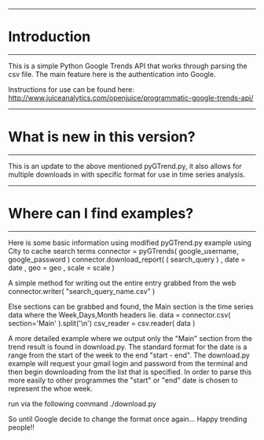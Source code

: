 ********************************************************************************

# Introduction

********************************************************************************

This is a simple Python Google Trends API that works through parsing the csv file.
The main feature here is the authentication into Google.

Instructions for use can be found here:
http://www.juiceanalytics.com/openjuice/programmatic-google-trends-api/




********************************************************************************

# What is new in this version?

********************************************************************************

This is an update to the above mentioned pyGTrend.py, it also allows for multiple downloads
in with specific format for use in time series analysis.




********************************************************************************

# Where can I find examples?

********************************************************************************
Here is some basic information using modified pyGTrend.py
example using City to cache search terms
    connector = pyGTrends( google_username, google_password )
    connector.download_report( ( search_query ) 
			   , date = date
                           , geo = geo
                           , scale = scale )

A simple method for writing out the entire entry grabbed from the web
    connector.writer( "search_query_name.csv" )

Else sections can be grabbed and found, the Main section is the time series
data where the Week,Days,Month headers lie.
    data = connector.csv( section='Main' ).split('\n')
    csv_reader = csv.reader( data )


A more detailed example where we output only the "Main" section from the trend result is found
in download.py. The standard format for the date is a range from the start of the week to the end "start - end".
The download.py example will request your gmail login and password from the terminal and
then begin downloading from the list that is specified. In order to parse this more easily
to other programmes the "start" or "end" date is chosen to represent the whoe week.

run via the following command
    ./download.py


So until Google decide to change the format once again... Happy trending people!!
